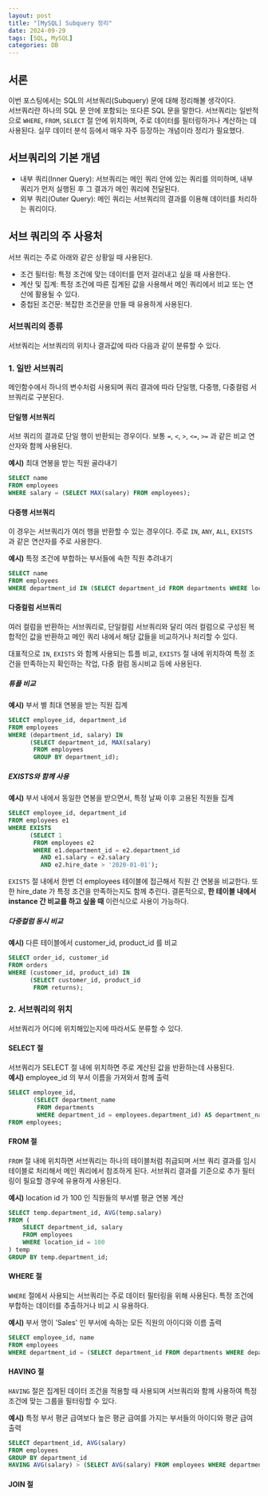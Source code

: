 ```yaml
---
layout: post
title: "[MySQL] Subquery 정리"
date: 2024-09-29
tags: [SQL, MySQL]
categories: DB
---
```


## 서론

이번 포스팅에서는 SQL의 서브쿼리(Subquery) 문에 대해 정리해볼 생각이다.  
서브쿼리란 하나의 SQL 문 안에 포함되는 또다른 SQL 문을 말한다. 서브쿼리는 일반적으로 ```WHERE```, ```FROM```, ```SELECT``` 절 안에 위치하며, 주로 데이터를 필터링하거나 계산하는 데 사용된다. 실무 데이터 분석 등에서 매우 자주 등장하는 개념이라 정리가 필요했다.

## 서브쿼리의 기본 개념

- 내부 쿼리(Inner Query): 서브쿼리는 메인 쿼리 안에 있는 쿼리를 의미하며, 내부 쿼리가 먼저 실행된 후 그 결과가 메인 쿼리에 전달된다.
- 외부 쿼리(Outer Query): 메인 쿼리는 서브쿼리의 결과를 이용해 데이터를 처리하는 쿼리이다.

## 서브 쿼리의 주 사용처
서브 쿼리는 주로 아래와 같은 상황일 때 사용된다.
- 조건 필터링: 특정 조건에 맞는 데이터를 먼저 걸러내고 싶을 때 사용한다.
- 계산 및 집계: 특정 조건에 따른 집계된 값을 사용해서 메인 쿼리에서 비교 또는 연산에 활용될 수 있다.
- 중첩된 조건문: 복잡한 조건문을 만들 때 유용하게 사용된다.

### 서브쿼리의 종류
서브쿼리는 서브쿼리의 위치나 결과값에 따라 다음과 같이 분류할 수 있다.

### 1. 일반 서브쿼리
메인함수에서 하나의 변수처럼 사용되며 쿼리 결과에 따라 단일행, 다중행, 다중컬럼 서브쿼리로 구분된다.

#### 단일행 서브쿼리
서브 쿼리의 결과로 단일 행이 반환되는 경우이다. 보통 ```=```, ```<```, ```>```, ```<=```, ```>=``` 과 같은 비교 연산자와 함께 사용된다.

**예시)** 최대 연봉을 받는 직원 골라내기

```SQL
SELECT name
FROM employees
WHERE salary = (SELECT MAX(salary) FROM employees);
```

#### 다중행 서브쿼리
이 경우는 서브쿼리가 여러 행을 반환할 수 있는 경우이다. 주로 ```IN```, ```ANY```, ```ALL```, ```EXISTS``` 과 같은 연산자를 주로 사용한다.

**예시)** 특정 조건에 부합하는 부서들에 속한 직원 추려내기

```SQL
SELECT name
FROM employees
WHERE department_id IN (SELECT department_id FROM departments WHERE location_id = 100);
```

#### 다중컬럼 서브쿼리
여러 컬럼을 반환하는 서브쿼리로, 단일컬럼 서브쿼리와 달리 여러 컬럼으로 구성된 복합적인 값을 반환하고 메인 쿼리 내에서 해당 값들을 비교하거나 처리할 수 있다.

대표적으로 ```IN```, ```EXISTS``` 와 함께 사용되는 튜플 비교, ```EXISTS``` 절 내에 위치하여 특정 조건을 만족하는지 확인하는 작업, 다중 컬럼 동시비교 등에 사용된다.

##### 튜플 비교
**예시)** 부서 별 최대 연봉을 받는 직원 집계

```SQL
SELECT employee_id, department_id
FROM employees
WHERE (department_id, salary) IN 
      (SELECT department_id, MAX(salary)
       FROM employees
       GROUP BY department_id);
```

##### EXISTS와 함께 사용
**예시)** 부서 내에서 동일한 연봉을 받으면서, 특정 날짜 이후 고용된 직원들 집계

```SQL
SELECT employee_id, department_id
FROM employees e1
WHERE EXISTS 
      (SELECT 1 
       FROM employees e2 
       WHERE e1.department_id = e2.department_id 
         AND e1.salary = e2.salary 
         AND e2.hire_date > '2020-01-01');
```
```EXISTS``` 절 내에서 한번 더 employees 테이블에 접근해서 직원 간 연봉을 비교한다. 또한 hire_date 가 특정 조건을 만족하는지도 함께 추린다. 결론적으로, **한 테이블 내에서 instance 간 비교를 하고 싶을 때** 이런식으로 사용이 가능하다.

##### 다중컬럼 동시 비교  
**예시)** 다른 테이블에서 customer_id, product_id 를 비교
```SQL
SELECT order_id, customer_id
FROM orders
WHERE (customer_id, product_id) IN 
      (SELECT customer_id, product_id 
       FROM returns);
```

### 2. 서브쿼리의 위치
서브쿼리가 어디에 위치해있는지에 따라서도 분류할 수 있다.

#### SELECT 절
서브쿼리가 SELECT 절 내에 위치하면 주로 계산된 값을 반환하는데 사용된다.  
**예시)** employee_id 의 부서 이름을 가져와서 함께 출력

```SQL
SELECT employee_id, 
       (SELECT department_name 
        FROM departments 
        WHERE department_id = employees.department_id) AS department_name
FROM employees;
```

#### FROM 절
```FROM``` 절 내에 위치하면 서브쿼리는 하나의 테이블처럼 취급되며 서브 쿼리 결과를 임시 테이블로 처리해서 메인 쿼리에서 참조하게 된다. 서브쿼리 결과를 기준으로 추가 필터링이 필요할 경우에 유용하게 사용된다.

**예시)** location id 가 100 인 직원들의 부서별 평균 연봉 계산

```SQL
SELECT temp.department_id, AVG(temp.salary)
FROM (
    SELECT department_id, salary
    FROM employees
    WHERE location_id = 100
) temp
GROUP BY temp.department_id;
```

#### WHERE 절
```WHERE``` 절에서 사용되는 서브쿼리는 주로 데이터 필터링을 위해 사용된다. 특정 조건에 부합하는 데이터를 추출하거나 비교 시 유용하다.  

**예시)** 부서 명이 'Sales' 인 부서에 속하는 모든 직원의 아이디와 이름 출력
```SQL
SELECT employee_id, name
FROM employees
WHERE department_id = (SELECT department_id FROM departments WHERE department_name = 'Sales');
```

#### HAVING 절
```HAVING``` 절은 집계된 데이터 조건을 적용할 때 사용되며 서브쿼리와 함께 사용하여 특정 조건에 맞는 그룹을 필터링할 수 있다.

**예시)** 특정 부서 평균 급여보다 높은 평균 급여를 가지는 부서들의 아이디와 평균 급여 출력

```SQL
SELECT department_id, AVG(salary)
FROM employees
GROUP BY department_id
HAVING AVG(salary) > (SELECT AVG(salary) FROM employees WHERE department_id = 50);
```

#### JOIN 절


